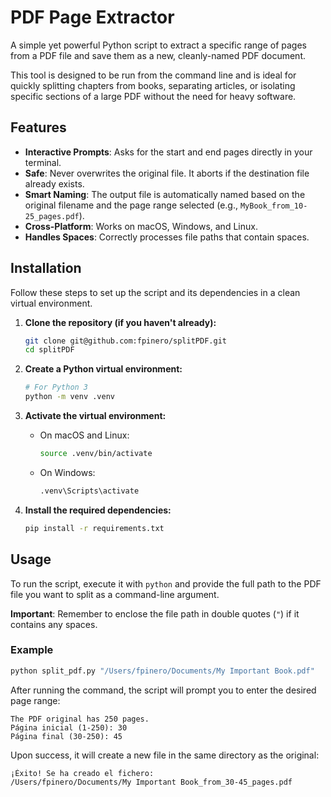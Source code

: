 # PDF Page Extractor

A simple yet powerful Python script to extract a specific range of pages from a PDF file and save them as a new, cleanly-named PDF document.

This tool is designed to be run from the command line and is ideal for quickly splitting chapters from books, separating articles, or isolating specific sections of a large PDF without the need for heavy software.

## Features

- **Interactive Prompts**: Asks for the start and end pages directly in your terminal.
- **Safe**: Never overwrites the original file. It aborts if the destination file already exists.
- **Smart Naming**: The output file is automatically named based on the original filename and the page range selected (e.g., `MyBook_from_10-25_pages.pdf`).
- **Cross-Platform**: Works on macOS, Windows, and Linux.
- **Handles Spaces**: Correctly processes file paths that contain spaces.

## Installation

Follow these steps to set up the script and its dependencies in a clean virtual environment.

1.  **Clone the repository (if you haven't already):**
    ```bash
    git clone git@github.com:fpinero/splitPDF.git
    cd splitPDF
    ```

2.  **Create a Python virtual environment:**
    ```bash
    # For Python 3
    python -m venv .venv
    ```

3.  **Activate the virtual environment:**
    - On macOS and Linux:
      ```bash
      source .venv/bin/activate
      ```
    - On Windows:
      ```bash
      .venv\Scripts\activate
      ```

4.  **Install the required dependencies:**
    ```bash
    pip install -r requirements.txt
    ```

## Usage

To run the script, execute it with `python` and provide the full path to the PDF file you want to split as a command-line argument.

**Important**: Remember to enclose the file path in double quotes (`"`) if it contains any spaces.

### Example

```bash
python split_pdf.py "/Users/fpinero/Documents/My Important Book.pdf"
```

After running the command, the script will prompt you to enter the desired page range:

```
The PDF original has 250 pages.
Página inicial (1-250): 30
Página final (30-250): 45
```

Upon success, it will create a new file in the same directory as the original:

```
¡Éxito! Se ha creado el fichero:
/Users/fpinero/Documents/My Important Book_from_30-45_pages.pdf
```